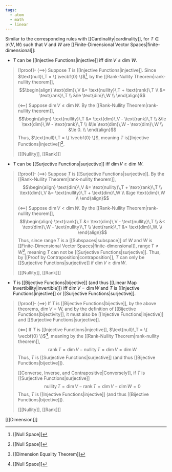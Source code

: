 ```yaml
---
tags:
  - atom
  - math
  - linear
---
```

Similar to the corresponding rules with [[Cardinality|cardinality]], for $T \in \mathcal{L}(V,W)$ such that $V$ and $W$ are [[Finite-Dimensional Vector Spaces|finite-dimensional]]:
- $T$ can be [[Injective Functions|injective]] iff $\text{dim}\,V \le \dim\,W$.
> [!proof]-
> ($\implies$)
> Suppose $T$ is [[Injective Functions|injective]]. Since $\text{null}\,T = \{ \vecbf{0} \}$[^1], by the [[Rank-Nullity Theorem|rank-nullity theorem]],
> $$\begin{align}
> 	\text{dim}\,V &= \text{nullity}\,T + \text{rank}\,T \\
> 	&= \text{rank}\,T \\
> 	&\le \text{dim}\,W \\
> \end{align}$$
> 
> ($\impliedby$)
> Suppose $\text{dim}\,V\le\text{dim}\,W$. By the [[Rank-Nullity Theorem|rank-nullity theorem]],
> $$\begin{align}
> 	\text{nullity}\,T &= \text{dim}\,V - \text{rank}\,T \\
> 	&\le \text{dim}\,W - \text{rank}\,T \\
> 	&\le \text{dim}\,W - \text{dim}\,W \\
> 	&\le 0. \\
> \end{align}$$
> Thus, $\text{null}\,T = \{ \vecbf{0} \}$, meaning $T$ is[[Injective Functions|injective]][^1].
> 
> \[[[Nullity]], [[Rank]]\]

- $T$ can be [[Surjective Functions|surjective]] iff $\text{dim}\,V \ge \dim\,W$.
> [!proof]-
> ($\implies$)
> Suppose $T$ is [[Surjective Functions|surjective]]. By the [[Rank-Nullity Theorem|rank-nullity theorem]],
> $$\begin{align}
> 	\text{dim}\,V &= \text{nullity}\,T + \text{rank}\,T \\
> 	\text{dim}\,V &= \text{nullity}\,T + \text{dim}\,W \\
> 	&\ge \text{dim}\,W \\
> \end{align}$$
> 
> ($\impliedby$)
> Suppose $\text{dim}\,V<\text{dim}\,W$. By the [[Rank-Nullity Theorem|rank-nullity theorem]],
> $$\begin{align}
> 	\text{rank}\,T &= \text{dim}\,V - \text{nullity}\,T \\
> 	&< \text{dim}\,W - \text{nullity}\,T \\
> 	\text{rank}\,T &< \text{dim}\,W. \\
> \end{align}$$
Thus, since $\text{range}\,T$ is a [[Subspaces|subspace]] of $W$ and $W$ is [[Finite-Dimensional Vector Spaces|finite-dimensional]], $\text{range}\,T \ne W$[^2], meaning $T$ can not be [[Surjective Functions|surjective]]. Thus, by [[Proof by Contraposition|contraposition]], $T$ can only be [[Surjective Functions|surjective]] if $\text{dim}\,V\ge\text{dim}\,W$.
> 
> \[[[Nullity]], [[Rank]]\]

-  $T$ is [[Bijective Functions|bijective]] (and thus [[Linear Map Invertibility|invertible]]) iff $\text{dim}\,V = \text{dim}\,W$ and $T$ is [[Injective Functions|injective]] or [[Surjective Functions|surjective]].
> [!proof]-
> ($\implies$)
> If $T$ is [[Bijective Functions|bijective]], by the above theorems, $\text{dim}\,V = \text{W}$, and by the definition of [[Bijective Functions|bijectivity]], it must also be [[Injective Functions|injective]] and [[Surjective Functions|surjective]].
> 
> ($\impliedby$)
> If $T$ is [[Injective Functions|injective]], $\text{null}\,T = \{ \vecbf{0} \}$[^1], meaning by the [[Rank-Nullity Theorem|rank-nullity theorem]],
> $$ \text{rank}\,T = \text{dim}\,V - \text{nullity}\,T = \text{dim}\,V = \text{dim}\,W $$
> Thus, $T$ is [[Surjective Functions|surjective]] (and thus [[Bijective Functions|bijective]]).
> 
> [[Converse, Inverse, and Contrapositive|Conversely]], if $T$ is [[Surjective Functions|surjective]]
> $$ \text{nullity}\,T = \text{dim}\,V - \text{rank}\,T = \text{dim}\,V - \text{dim}\,W = 0 $$
> Thus, $T$ is [[Injective Functions|injective]] (and thus [[Bijective Functions|bijective]]).
> 
> \[[[Nullity]], [[Rank]]\]

\[[[Dimension]]\]

[^1]: [[Null Space]]
[^2]: [[Dimension Equality Theorem]]